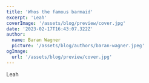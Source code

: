 ```yaml
---
title: 'Whos the famous barmaid'
excerpt: 'Leah'
coverImage: '/assets/blog/preview/cover.jpg'
date: '2023-02-17T16:43:07.322Z'
author:
  name: Baran Wagner
  picture: '/assets/blog/authors/baran-wagner.jpeg'
ogImage:
  url: '/assets/blog/preview/cover.jpg'
---
```


Leah
